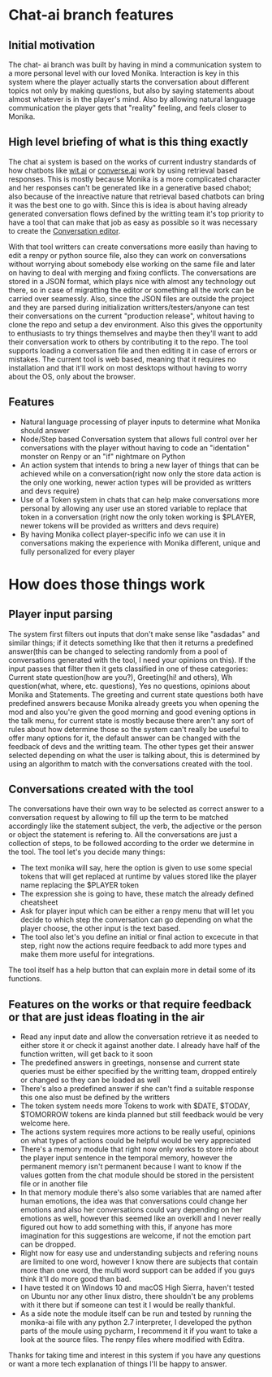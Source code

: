 # Chat-ai branch features

## Initial motivation
The chat- ai branch was built by having in mind a communication system to a more personal level with our loved Monika. Interaction is key in this system where the player actually starts the conversation about different topics not only by making questions, but also by saying statements about almost whatever is in the player's mind. Also by allowing natural language communication the player gets that "reality" feeling, and feels closer to Monika. 

## High level briefing of what is this thing exactly

The chat ai system is based on the works of current industry standards of how chatbots like [wit.ai](https://wit.ai/) or [converse.ai](https://get.converse.ai/docs/introduction-1) work by using retrieval based responses. This is mostly because Monika is a more complicated character and her responses can't be generated like in a generative based chabot; also because of the inreactive nature that retrieval based chatbots can bring it was the best one to go with. Since this is idea is about having already generated conversation flows defined by the writting team it's top priority to have a tool that can make that job as easy as possible so it was necessary to create the [Conversation editor](https://www.crimsonrgames.com/monika/).

With that tool writters can create conversations more easily than having to edit a renpy or python source file, also they can work on conversations without worrying about somebody else working on the same file and later on having to deal with merging and fixing conflicts. The conversations are stored in a JSON format, which plays nice with almost any technology out there, so in case of migratting the editor or something all the work can be carried over seamessly. Also, since the JSON files are outside the project and they are parsed during initialization writters/testers/anyone can test their conversations on the current "production release", whitout having to clone the repo and setup a dev environment. Also this gives the opportunity to enthusiasts to try things themselves and maybe then they'll want to add their conversation work to others by contributing it to the repo. The tool supports loading a conversation file and then editing it in case of errors or mistakes.
The current tool is web based, meaning that it requires no installation and that it'll work on most desktops without having to worry about the OS, only about the browser.

## Features
  - Natural language processing of player inputs to determine what Monika should answer
  - Node/Step based Conversation system that allows full control over her conversations with the player without having to code an "identation" monster on Renpy or an "if" nightmare on Python
  - An action system that intends to bring a new layer of things that can be achieved while on a conversation(right now only the store data action is the only one working, newer action types will be provided as writters and devs require)
  - Use of a Token system in chats that can help make conversations more personal by allowing any user use an stored variable to replace that token in a conversation (right now the only token working is $PLAYER, newer tokens will be provided as writters and devs require)
  - By having Monika collect player-specific info we can use it in conversations making the experience with Monika different, unique and fully personalized for every player


# How does those things work

## Player input parsing 
The system first filters out inputs that don't make sense like "asdadas" and similar things; if it detects something like that then it returns a predefined answer(this can be changed to selecting randomly from a pool of conversations generated with the tool, I need your opinions on this).
If the input passes that filter then it gets classified in one of these categories: Current state question(how are you?), Greeting(hi! and others), Wh question(what, where, etc. questions), Yes no questions, opinions about Monika and Statements. The greeting and current state questions both have predefined answers because Monika already greets you when opening the mod and also you're given the good morning and good evening options in the talk menu, for current state is mostly because there aren't any sort of rules about how determine those so the system can't really be useful to offer many options for it, the default answer can be changed with the feedback of devs and the writting team. The other types get their answer selected depending on what the user is talking about, this is determined by using an algorithm to match with the conversations created with the tool.

## Conversations created with the tool

The conversations have their own way to be selected as correct answer to a conversation request by allowing to fill up the term to be matched accordingly like the statement subject, the verb, the adjective or the person or object the statement is refering to.
All the conversations are just a collection of steps, to be followed according to the order we determine in the tool. 
The tool let's you decide many things: 
  - The text monika will say, here the option is given to use some special tokens that will get replaced at runtime by values stored like the player name replacing the $PLAYER token
  - The expression she is going to have, these match the already defined cheatsheet
  - Ask for player input which can be either a renpy menu that will let you decide to which step the conversation can go depending on what the player choose, the other input is the text based. 
  - The tool also let's you define an initial or final action to excecute in that step, right now the actions require feedback to add more types and make them more useful for integrations. 

The tool itself has a help button that can explain more in detail some of its functions.

## Features on the works or that require feedback or that are just ideas floating in the air

  - Read any input date and allow the conversation retrieve it as needed to either store it or check it against another date. I already have half of the function written, will get back to it soon 
  - The predefined answers in greetings, nonsense and current state queries must be either specified by the writting team, dropped entirely or changed so they can be loaded as well
  - There's also a predefined answer if she can't find a suitable response this one also must be defined by the writters
  - The token system needs more Tokens to work with $DATE, $TODAY, $TOMORROW tokens are kinda planned but still feedback would be very welcome here.
  - The actions system requires more actions to be really useful, opinions on what types of actions could be helpful would be very appreciated
  - There's a memory module that right now only works to store info about the player input sentence in the temporal memory, however the permanent memory isn't permanent because I want to know if the values gotten from the chat module should be stored in the persistent file or in another file
  - In that memory module there's also some variables that are named after human emotions, the idea was that conversations could change her emotions and also her conversations could vary depending on her emotions as well, however this seemed like an overkill and I never really figured out how to add something with this, if anyone has more imagination for this suggestions are welcome, if not the emotion part can be dropped.
  - Right now for easy use and understanding subjects and refering nouns are limited to one word, however I know there are subjects that contain more than one word, the multi word support can be added if you guys think it'll do more good than bad.
  - I have tested it on Windows 10 and macOS High Sierra, haven't tested on Ubuntu nor any other linux distro, there shouldn't be any problems with it there but if someone can test it I would be really thankful.
  - As a side note the module itself can be run and tested by running the monika-ai file with any python 2.7 interpreter, I developed the python parts of the moule using pycharm, I recommend it if you want to take a look at the source files. The renpy files where modified with Editra.

Thanks for taking time and interest in this system if you have any questions or want a more tech explanation of things I'll be happy to answer.
